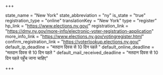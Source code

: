 +++

state_name = "New York"
state_abbreviation = "ny"
is_state = "true"
registration_type = "online"
translationKey = "New York"
type = "register"
hp_link = "https://www.elections.ny.gov/"
registration_link = "https://dmv.ny.gov/more-info/electronic-voter-registration-application"
more_info_link = "https://www.elections.ny.gov/votingregister.html"
confirm_registration_link = "https://voterlookup.elections.ny.gov/"
default_ip_deadline = "मतदान दिवस से 10 दिन पहले "
default_online_deadline = "मतदान दिवस से 10 दिन पहले "
default_mail_received_deadline = "मतदान दिवस से 10 दिन पहले पहुँच जाना चाहिए"

+++